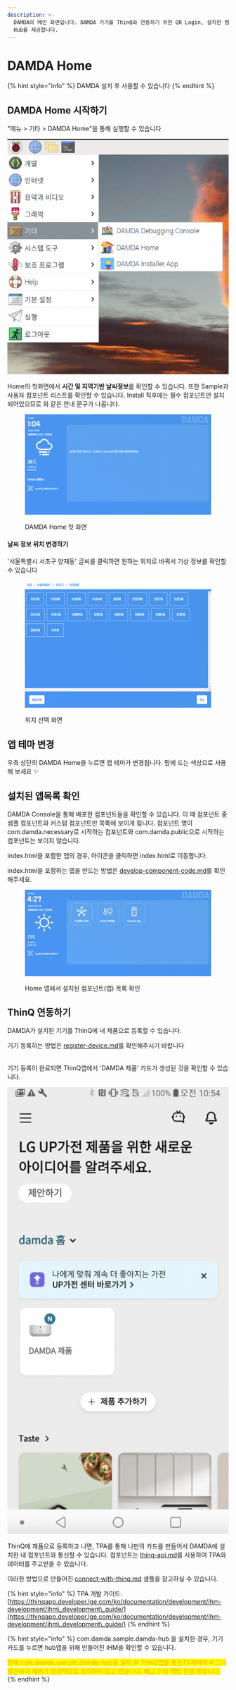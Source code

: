 ```yaml
---
description: >-
  DAMDA의 메인 화면입니다. DAMDA 기기를 ThinQ와 연동하기 위한 QR Login, 설치한 컴포넌트 목록, 그리고 DAMDA
  Hub를 제공합니다.
---
```


# DAMDA Home

{% hint style="info" %}
DAMDA 설치 후 사용할 수 있습니다
{% endhint %}

## DAMDA Home 시작하기

"메뉴 > 기타 > DAMDA Home"을 통해 실행할 수 있습니다

![](<../../../.gitbook/assets/image (16).png>)

Home의 첫화면에서 **시간 및 지역기반 날씨정보**를 확인할 수 있습니다. 또한  Sample과 사용자 컴포넌트 리스트를 확인할 수 있습니다. Install 직후에는 필수 컴포넌트만 설치되어있으므로 와 같은 안내 문구가 나옵니다.

<figure><img src="../../../.gitbook/assets/image (18) (1).png" alt=""><figcaption><p>DAMDA Home 첫 화면</p></figcaption></figure>

#### 날씨 정보 위치 변경하기&#x20;

'서울특별시 서초구 양재동' 글씨를 클릭하면 원하는 위치로 바꿔서 기상 정보를 확인할 수 있습니다

<figure><img src="../../../.gitbook/assets/image (2) (3).png" alt=""><figcaption><p>위치 선택 화면</p></figcaption></figure>

## 앱 테마 변경

우측 상단의 DAMDA Home을 누르면 앱 테마가 변경됩니다. 맘에 드는 색상으로 사용해 보세요 :sparkles:

## 설치된 앱목록 확인

DAMDA Console을 통해 배포한 컴포넌트들을 확인할 수 있습니다. 이 때 컴포넌트 중 샘플 컴포넌트와 커스텀 컴포넌트만 목록에 보이게 됩니다. 컴포넌트 명이 com.damda.necessary로 시작하는 컴포넌트와 com.damda.public으로 시작하는 컴포넌트는 보이지 않습니다.

index.html을 포함한 앱의 경우, 아이콘을 클릭하면 index.html로 이동합니다.

&#x20;index.html을 포함하는 앱을 만드는 방법은 [develop-component-code.md](../../damda-cloud/manage-component/develop-component-code.md "mention")를 확인해주세요.&#x20;

<figure><img src="../../../.gitbook/assets/image (43).png" alt=""><figcaption><p>Home 앱에서 설치된 컴포넌트(앱) 목록 확인</p></figcaption></figure>

## ThinQ 연동하기

DAMDA가 설치된 기기를 ThinQ에 내 제품으로 등록할 수 있습니다.&#x20;

기기 등록하는 방법은 [register-device.md](register-device.md "mention")를 확인해주시기 바랍니다

\
기기 등록이 완료되면 ThinQ앱에서 'DAMDA 제품' 카드가 생성된 것을 확인할 수 있습니다.&#x20;

<img src="../../../.gitbook/assets/image (4) (6).png" alt="" data-size="original">



ThinQ에 제품으로 등록하고 나면, TPA를 통해 나만의 카드를 만들어서 DAMDA에 설치한 내 컴포넌트와 통신할 수 있습니다. 컴포넌트는 [thinq-api.md](../../../reference/api-reference/thinq-api.md "mention")를 사용하여 TPA와 데이터를 주고받을 수 있습니다.

이러한 방법으로 만들어진 [connect-with-thinq.md](../../../quick-start/connect-with-thinq.md "mention") 샘플을 참고하실 수 있습니다.

{% hint style="info" %}
TPA 개발 가이드: [https://thinqapp.developer.lge.com/ko/documentation/development/ihm-development/ihm\_development\_guide/](https://thinqapp.developer.lge.com/ko/documentation/development/ihm-development/ihm\_development\_guide/)
{% endhint %}

{% hint style="info" %}
com.damda.sample.damda-hub 을 설치한 경우, 기기 카드를 누르면 hub앱을 위해 만들어진 IHM을 확인할 수 있습니다.

<mark style="color:orange;">현재 com.damda.sample.damda-hub을 설치 후 ThinQ앱을 통한TV제어에 버그가 발견되어 제어가 정상적으로 동작하지 않고 있습니다. 버그 수정 작업 진행 중입니다.</mark>
{% endhint %}

